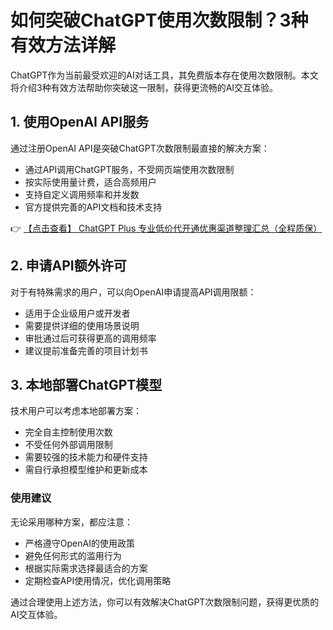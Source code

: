 # 如何突破ChatGPT使用次数限制？3种有效方法详解

ChatGPT作为当前最受欢迎的AI对话工具，其免费版本存在使用次数限制。本文将介绍3种有效方法帮助你突破这一限制，获得更流畅的AI交互体验。

## 1. 使用OpenAI API服务

通过注册OpenAI API是突破ChatGPT次数限制最直接的解决方案：

- 通过API调用ChatGPT服务，不受网页端使用次数限制
- 按实际使用量计费，适合高频用户
- 支持自定义调用频率和并发数
- 官方提供完善的API文档和技术支持

👉 [【点击查看】 ChatGPT Plus 专业低价代开通优惠渠道整理汇总（全程质保）](https://bit.ly/DaiKai)

## 2. 申请API额外许可

对于有特殊需求的用户，可以向OpenAI申请提高API调用限额：

- 适用于企业级用户或开发者
- 需要提供详细的使用场景说明
- 审批通过后可获得更高的调用频率
- 建议提前准备完善的项目计划书

## 3. 本地部署ChatGPT模型

技术用户可以考虑本地部署方案：

- 完全自主控制使用次数
- 不受任何外部调用限制
- 需要较强的技术能力和硬件支持
- 需自行承担模型维护和更新成本

### 使用建议

无论采用哪种方案，都应注意：
- 严格遵守OpenAI的使用政策
- 避免任何形式的滥用行为
- 根据实际需求选择最适合的方案
- 定期检查API使用情况，优化调用策略

通过合理使用上述方法，你可以有效解决ChatGPT次数限制问题，获得更优质的AI交互体验。
